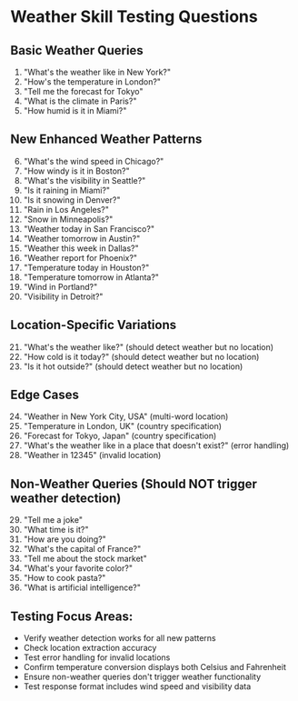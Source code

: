 # Weather Skill Testing Questions

## Basic Weather Queries
1. "What's the weather like in New York?"
2. "How's the temperature in London?"
3. "Tell me the forecast for Tokyo"
4. "What is the climate in Paris?"
5. "How humid is it in Miami?"

## New Enhanced Weather Patterns
6. "What's the wind speed in Chicago?"
7. "How windy is it in Boston?"
8. "What's the visibility in Seattle?"
9. "Is it raining in Miami?"
10. "Is it snowing in Denver?"
11. "Rain in Los Angeles?"
12. "Snow in Minneapolis?"
13. "Weather today in San Francisco?"
14. "Weather tomorrow in Austin?"
15. "Weather this week in Dallas?"
16. "Weather report for Phoenix?"
17. "Temperature today in Houston?"
18. "Temperature tomorrow in Atlanta?"
19. "Wind in Portland?"
20. "Visibility in Detroit?"

## Location-Specific Variations
21. "What's the weather like?" (should detect weather but no location)
22. "How cold is it today?" (should detect weather but no location)
23. "Is it hot outside?" (should detect weather but no location)

## Edge Cases
24. "Weather in New York City, USA" (multi-word location)
25. "Temperature in London, UK" (country specification)
26. "Forecast for Tokyo, Japan" (country specification)
27. "What's the weather like in a place that doesn't exist?" (error handling)
28. "Weather in 12345" (invalid location)

## Non-Weather Queries (Should NOT trigger weather detection)
29. "Tell me a joke"
30. "What time is it?"
31. "How are you doing?"
32. "What's the capital of France?"
33. "Tell me about the stock market"
34. "What's your favorite color?"
35. "How to cook pasta?"
36. "What is artificial intelligence?"

## Testing Focus Areas:
- Verify weather detection works for all new patterns
- Check location extraction accuracy
- Test error handling for invalid locations
- Confirm temperature conversion displays both Celsius and Fahrenheit
- Ensure non-weather queries don't trigger weather functionality
- Test response format includes wind speed and visibility data
